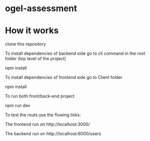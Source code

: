 # ogel-assessment

# How it works

clone this repository

To install dependencies of backend side go to cli command in the root folder (top level of the project)

npm install

To install dependencies of frontend side go to Client folder

npm install

To run both front/back-end project

npm run dev

To test the routs use the flowing links:

The frontend run on http://localhost:3000/

The backend run on http://localhost:6000/users
